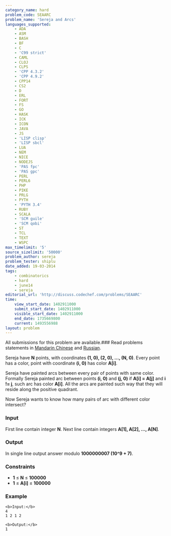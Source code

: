 ```yaml
---
category_name: hard
problem_code: SEAARC
problem_name: 'Sereja and Arcs'
languages_supported:
    - ADA
    - ASM
    - BASH
    - BF
    - C
    - 'C99 strict'
    - CAML
    - CLOJ
    - CLPS
    - 'CPP 4.3.2'
    - 'CPP 4.9.2'
    - CPP14
    - CS2
    - D
    - ERL
    - FORT
    - FS
    - GO
    - HASK
    - ICK
    - ICON
    - JAVA
    - JS
    - 'LISP clisp'
    - 'LISP sbcl'
    - LUA
    - NEM
    - NICE
    - NODEJS
    - 'PAS fpc'
    - 'PAS gpc'
    - PERL
    - PERL6
    - PHP
    - PIKE
    - PRLG
    - PYTH
    - 'PYTH 3.4'
    - RUBY
    - SCALA
    - 'SCM guile'
    - 'SCM qobi'
    - ST
    - TCL
    - TEXT
    - WSPC
max_timelimit: '5'
source_sizelimit: '50000'
problem_author: sereja
problem_tester: shiplu
date_added: 19-03-2014
tags:
    - combinatorics
    - hard
    - june14
    - sereja
editorial_url: 'http://discuss.codechef.com/problems/SEAARC'
time:
    view_start_date: 1402911000
    submit_start_date: 1402911000
    visible_start_date: 1402911000
    end_date: 1735669800
    current: 1493556988
layout: problem
---
```

All submissions for this problem are available.###  Read problems statements in [Mandarin Chinese](http://www.codechef.com/download/translated/JUNE14/mandarin/SEAARC1.pdf) and [Russian](http://www.codechef.com/download/translated/JUNE14/russian/SEAARC1.pdf).

Sereja have **N** points, with coordinates **(1, 0), (2, 0), ..., (N, 0)**. Every point has a color, point with coordinate **(i, 0)** has color **A\[i\]**.

Sereja have painted arcs between every pair of points with same color. Formally Sereja painted arc between points **(i, 0)** and **(j, 0)** if **A\[i\] = A\[j\]** and **i != j**, such arc has color **A\[i\]**. All the arcs are painted such way that they will reside along the positive quadrant.

Now Sereja wants to know how many pairs of arc with different color intersect?

### Input

 First line contain integer **N**. Next line contain integers **A\[1\], A\[2\], ..., A\[N\]**.

### Output

 In single line output answer modulo **1000000007 (10^9 + 7)**.

### Constraints

- **1** ≤ **N** ≤ **100000**
- **1** ≤ **A\[i\]** ≤ **100000**

### Example

```
<b>Input:</b>
4
1 2 1 2

<b>Output:</b>
1

```